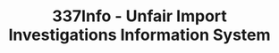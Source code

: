 ---
bigquery: https://console.cloud.google.com/bigquery?p=patents-public-data&d=usitc_investigations&page=dataset&project=sheets-management-319211
citation: US International Trade Commission 337Info Unfair Import Investigations Information
  System
contributors: US International Trade Comission
cost: None
description: US International Trade Commission 337Info Unfair Import Investigations
  Information System contains data on investigations done under Section 337. Section
  337 declares the infringement of certain statutory intellectual property rights
  and other forms of unfair competition in import trade to be unlawful practices.
  Most Section 337 investigations involve allegations of patent or registered trademark
  infringement.
documentation: FAQ and tutorial available on the site
last_edit: 04/10/2022, 13:49:36
location: https://pubapps2.usitc.gov/337external/
maintained_by: US International Trade Comission
schema_fields:
- endDateMarkmanHearing
- title
- teoIdDueDate
- teoProceedingInvolved
- internalRemand
- issueDateOtherNonFinal
- investigationType
- patentNumbers
- currentActiveALJ
- finalDetViolation
- ouiiAttorney
- investigationTermDate
- lastUpdated
- actualStartDateEvidHear
- gcAttorney
- complainant
- scheduledStartDateEvidHear
- finalDetNoViolation
- currentStatus
- dateOfPublicationFrNotice
- scheduledEndDateEvidHear
- dateComplaintFiled
- actualEndDateEvidHear
- id
- startDateMarkmanHearing
- finalIdOnViolationDue
- finalIdOnViolationIssue
- teoReliefGranted
- htsNumbers
- teoIdIssueDate
- markmanHearing
- ouiiParticipation
- patentNumber
- targetDate
- dateCreated
- aljAssigned
- invUnfairAct
- copyrightNumbers
- investigationNo
- trademarkNumbers
- cafcAppeals
- docketNo
- respondent
- publication_number
shortname: unfair_import_investigations
tags:
- import
- legal
- trade
timeframe: 2008-2021 (prior to 2008 downloadable as a JSON file)
title: 337Info - Unfair Import Investigations Information System
uuid: 2721f5ec-e599-4890-9265-9706719fc71e
---